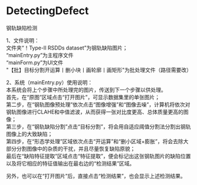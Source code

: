 # DetectingDefect
钢轨缺陷检测  
  
1、文件说明：  
文件夹“！Type-II RSDDs dataset”为钢轨缺陷图片；  
“mainEntry.py”为主程序文件  
“mainForm.py”为UI文件  
"【批】目标分割开运算丨删小块丨画轮廓丨画矩形"为批处理文件（路径需要改）
  
2、系统（mainEntry.py）使用说明：  
本系统会将上个步骤中所处理完的图片，传送到下一个步骤以供处理。  
首先，在“原图”区域点击“打开图片”，可显示数据集里的单张图片；  
第二步，在“钢轨图像预处理”依次点击“图像增强”和“图像去噪”，计算机将依次对钢轨图像进行CLAHE和中值滤波，从而获得一张对比度更高、总体质量更高的图像；  
第三步，在“钢轨缺陷分割”点击“目标分割”，将会用自适应阈值分割法分割出钢轨图像上的大致缺陷；  
第四步，在“形态学处理”区域依次点击“开运算”和“删小区域+膨胀”，将会去除大部分分割图像中的杂质的干扰，并且尽量恢复缺陷原貌；  
最后在“缺陷特征提取”区域点击“特征提取”，便会标记出这张钢轨图片的缺陷位置以及将它相应的特征值输出在最右边的“检测结果”区域。  
  
另外，也可以在“打开图片”后，直接点击“检测结果”，也会显示上述检测结果。
